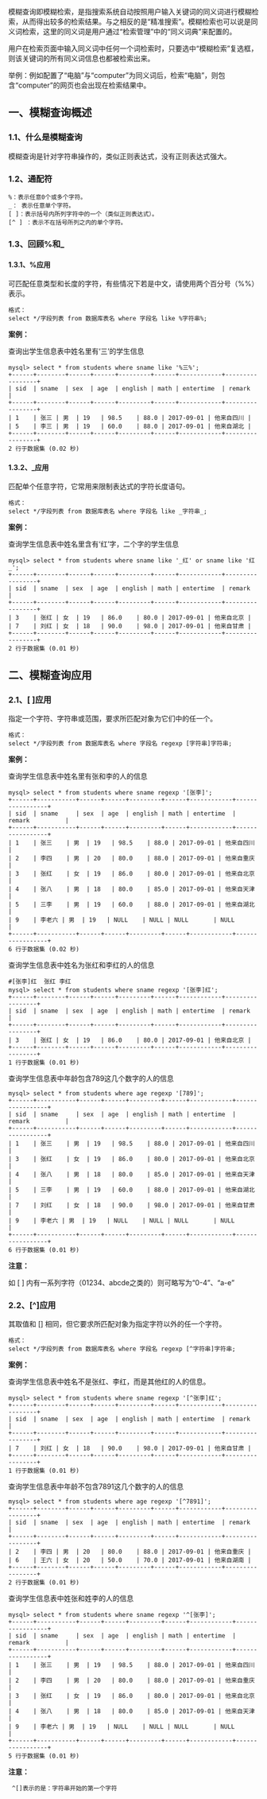 模糊查询即模糊检索，是指搜索系统自动按照用户输入关键词的同义词进行模糊检索，从而得出较多的检索结果。与之相反的是“精准搜索”。模糊检索也可以说是同义词检索，这里的同义词是用户通过“检索管理”中的“同义词典”来配置的。

用户在检索页面中输入同义词中任何一个词检索时，只要选中“模糊检索”复选框，则该关键词的所有同义词信息也都被检索出来。

举例：例如配置了“电脑”与“computer”为同义词后，检索“电脑”，则包含“computer”的网页也会出现在检索结果中。

## 一、模糊查询概述

### 1.1、什么是模糊查询

模糊查询是针对字符串操作的，类似正则表达式，没有正则表达式强大。

### 1.2、通配符

```mysql
%：表示任意0个或多个字符。
_： 表示任意单个字符。
[ ]：表示括号内所列字符中的一个（类似正则表达式）。
[^ ] ：表示不在括号所列之内的单个字符。
```

### 1.3、回顾%和_

#### 1.3.1、%应用

可匹配任意类型和长度的字符，有些情况下若是中文，请使用两个百分号（%%）表示。

```mysql
格式：
select */字段列表 from 数据库表名 where 字段名 like %字符串%;
```

**案例：**

查询出学生信息表中姓名里有‘三’的学生信息

```mysql
mysql> select * from students where sname like '%三%';
+------+--------+------+------+---------+------+------------+-----------------+
| sid  | sname  | sex  | age  | english | math | entertime  | remark          |
+------+--------+------+------+---------+------+------------+-----------------+
| 1    | 张三 | 男  | 19   | 98.5    | 88.0 | 2017-09-01 | 他来自四川 |
| 5    | 李三 | 男  | 19   | 60.0    | 88.0 | 2017-09-01 | 他来自湖北 |
+------+--------+------+------+---------+------+------------+-----------------+
2 行于数据集 (0.02 秒)
```

#### 1.3.2、_应用

匹配单个任意字符，它常用来限制表达式的字符长度语句。

```mysql
格式：
select */字段列表 from 数据库表名 where 字段名 like _字符串_;
```

**案例：**

查询学生信息表中姓名里含有‘红’字，二个字的学生信息

```mysql
mysql> select * from students where sname like '_红' or sname like '红_';
+------+--------+------+------+---------+------+------------+-----------------+
| sid  | sname  | sex  | age  | english | math | entertime  | remark          |
+------+--------+------+------+---------+------+------------+-----------------+
| 3    | 张红 | 女  | 19   | 86.0    | 80.0 | 2017-09-01 | 他来自北京 |
| 7    | 刘红 | 女  | 18   | 90.0    | 98.0 | 2017-09-01 | 他来自甘肃 |
+------+--------+------+------+---------+------+------------+-----------------+
2 行于数据集 (0.01 秒)
```

## 二、模糊查询应用

### 2.1、[ ]应用

指定一个字符、字符串或范围，要求所匹配对象为它们中的任一个。

```mysql
格式：
select */字段列表 from 数据库表名 where 字段名 regexp [字符串]字符串;
```

**案例：**

查询学生信息表中姓名里有张和李的人的信息

```mysql
mysql> select * from students where sname regexp '[张李]';
+------+-----------+------+------+---------+------+------------+-----------------+
| sid  | sname     | sex  | age  | english | math | entertime  | remark          |
+------+-----------+------+------+---------+------+------------+-----------------+
| 1    | 张三    | 男  | 19   | 98.5    | 88.0 | 2017-09-01 | 他来自四川 |
| 2    | 李四    | 男  | 20   | 80.0    | 88.0 | 2017-09-01 | 他来自重庆 |
| 3    | 张红    | 女  | 19   | 86.0    | 80.0 | 2017-09-01 | 他来自北京 |
| 4    | 张八    | 男  | 18   | 80.0    | 85.0 | 2017-09-01 | 他来自天津 |
| 5    | 三李    | 男  | 19   | 60.0    | 88.0 | 2017-09-01 | 他来自湖北 |
| 9    | 李老六 | 男  | 19   | NULL    | NULL | NULL       | NULL            |
+------+-----------+------+------+---------+------+------------+-----------------+
6 行于数据集 (0.02 秒)
```

查询学生信息表中姓名为张红和李红的人的信息

```mysql
#[张李]红  张红 李红
mysql> select * from students where sname regexp '[张李]红';
+------+--------+------+------+---------+------+------------+-----------------+
| sid  | sname  | sex  | age  | english | math | entertime  | remark          |
+------+--------+------+------+---------+------+------------+-----------------+
| 3    | 张红 | 女  | 19   | 86.0    | 80.0 | 2017-09-01 | 他来自北京 |
+------+--------+------+------+---------+------+------------+-----------------+
1 行于数据集 (0.01 秒)
```

查询学生信息表中年龄包含789这几个数字的人的信息

```mysql
mysql> select * from students where age regexp '[789]';
+------+-----------+------+------+---------+------+------------+-----------------+
| sid  | sname     | sex  | age  | english | math | entertime  | remark          |
+------+-----------+------+------+---------+------+------------+-----------------+
| 1    | 张三    | 男  | 19   | 98.5    | 88.0 | 2017-09-01 | 他来自四川 |
| 3    | 张红    | 女  | 19   | 86.0    | 80.0 | 2017-09-01 | 他来自北京 |
| 4    | 张八    | 男  | 18   | 80.0    | 85.0 | 2017-09-01 | 他来自天津 |
| 5    | 三李    | 男  | 19   | 60.0    | 88.0 | 2017-09-01 | 他来自湖北 |
| 7    | 刘红    | 女  | 18   | 90.0    | 98.0 | 2017-09-01 | 他来自甘肃 |
| 9    | 李老六 | 男  | 19   | NULL    | NULL | NULL       | NULL            |
+------+-----------+------+------+---------+------+------------+-----------------+
6 行于数据集 (0.01 秒)
```

**注意：**

如 [ ] 内有一系列字符（01234、abcde之类的）则可略写为“0-4”、“a-e”

### 2.2、[^]应用

其取值和 [] 相同，但它要求所匹配对象为指定字符以外的任一个字符。

```mysql
格式：
select */字段列表 from 数据库表名 where 字段名 regexp [^字符串]字符串;
```

**案例：**

查询学生信息表中姓名不是张红、李红，而是其他红的人的信息。

```mysql
mysql> select * from students where sname regexp '[^张李]红';
+------+--------+------+------+---------+------+------------+-----------------+
| sid  | sname  | sex  | age  | english | math | entertime  | remark          |
+------+--------+------+------+---------+------+------------+-----------------+
| 7    | 刘红 | 女  | 18   | 90.0    | 98.0 | 2017-09-01 | 他来自甘肃 |
+------+--------+------+------+---------+------+------------+-----------------+
1 行于数据集 (0.01 秒)
```

查询学生信息表中年龄不包含7891这几个数字的人的信息

```mysql
mysql> select * from students where age regexp '[^7891]';
+------+--------+------+------+---------+------+------------+-----------------+
| sid  | sname  | sex  | age  | english | math | entertime  | remark          |
+------+--------+------+------+---------+------+------------+-----------------+
| 2    | 李四 | 男  | 20   | 80.0    | 88.0 | 2017-09-01 | 他来自重庆 |
| 6    | 王六 | 女  | 20   | 50.0    | 70.0 | 2017-09-01 | 他来自湖南 |
+------+--------+------+------+---------+------+------------+-----------------+
2 行于数据集 (0.01 秒)
```

查询学生信息表中姓张和姓李的人的信息

```mysql
mysql> select * from students where sname regexp '^[张李]';
+------+-----------+------+------+---------+------+------------+-----------------+
| sid  | sname     | sex  | age  | english | math | entertime  | remark          |
+------+-----------+------+------+---------+------+------------+-----------------+
| 1    | 张三    | 男  | 19   | 98.5    | 88.0 | 2017-09-01 | 他来自四川 |
| 2    | 李四    | 男  | 20   | 80.0    | 88.0 | 2017-09-01 | 他来自重庆 |
| 3    | 张红    | 女  | 19   | 86.0    | 80.0 | 2017-09-01 | 他来自北京 |
| 4    | 张八    | 男  | 18   | 80.0    | 85.0 | 2017-09-01 | 他来自天津 |
| 9    | 李老六 | 男  | 19   | NULL    | NULL | NULL       | NULL            |
+------+-----------+------+------+---------+------+------------+-----------------+
5 行于数据集 (0.01 秒)
```

**注意：**

```
 ^[]表示的是：字符串开始的第一个字符
```